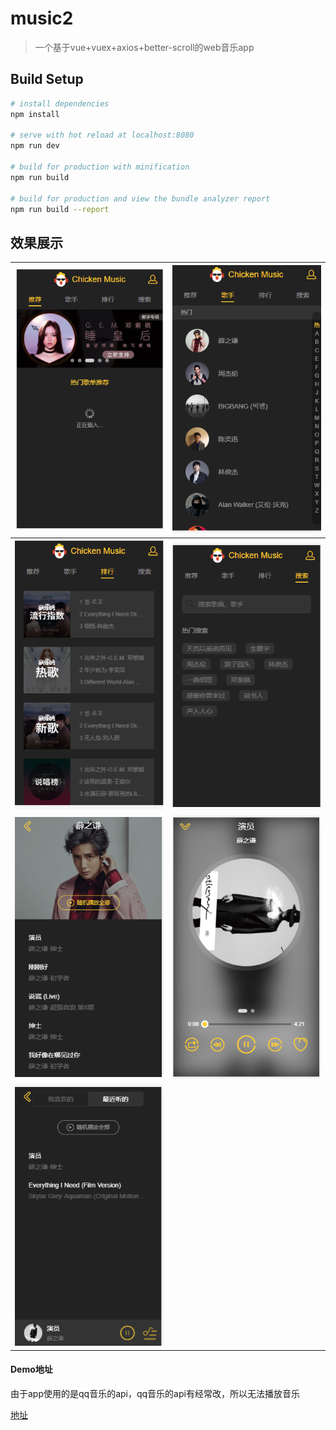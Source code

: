 # music2

> 一个基于vue+vuex+axios+better-scroll的web音乐app

## Build Setup

``` bash
# install dependencies
npm install

# serve with hot reload at localhost:8080
npm run dev

# build for production with minification
npm run build

# build for production and view the bundle analyzer report
npm run build --report
```

## 效果展示

| ![](https://github.com/sanfengliao/vue-music/raw/master/xiaoguo/home.PNG) | ![](https://github.com/sanfengliao/vue-music/raw/master/xiaoguo/singer.PNG) |
| ------------------------------------------------------------ | ------------------------------------------------------------ |
| ![](https://github.com/sanfengliao/vue-music/raw/master/xiaoguo/rank.png) | ![](https://github.com/sanfengliao/vue-music/raw/master/xiaoguo/search.PNG) |
| ![](https://github.com/sanfengliao/vue-music/raw/master/xiaoguo/gesouzhuye.PNG) | ![](https://github.com/sanfengliao/vue-music/raw/master/xiaoguo/play.PNG) |
| ![](https://github.com/sanfengliao/vue-music/raw/master/xiaoguo/history.PNG) |                                                              |

#### Demo地址

由于app使用的是qq音乐的api，qq音乐的api有经常改，所以无法播放音乐

[地址](https://sanfengliao.github.io/vue-music-demo/)
